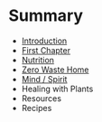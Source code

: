 # Summary

* [Introduction](README.md)
* [First Chapter](chapter1.md)
* [Nutrition](nutrition.md)
* [Zero Waste Home](zero_waste_home.md)
* [Mind / Spirit](mind__spirit.md)
* Healing with Plants
* Resources
* Recipes

